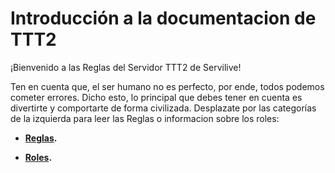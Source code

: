 # Introducción a la documentacion de TTT2

¡Bienvenido a las Reglas del Servidor TTT2 de Servilive!

Ten en cuenta que, el ser humano no es perfecto, por ende, todos podemos cometer errores. Dicho esto, lo principal que debes tener en cuenta es divertirte y comportarte de forma civilizada.
Desplazate por las categorías de la izquierda para leer las Reglas o informacion sobre los roles:

- **[Reglas](reglas.md).**

- **[Roles](roles.md).**

